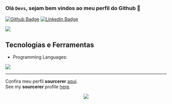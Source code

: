 ### Olá <code>Devs</code>, sejam bem vindos ao meu perfil do Github 👋

[![Github Badge](https://img.shields.io/badge/-Github-000?style=flat-square&logo=Github&logoColor=white&link=https://github.com/mgckaled)](https://github.com/mgckaled)
[![Linkedin Badge](https://img.shields.io/badge/-LinkedIn-blue?style=flat-square&logo=Linkedin&logoColor=white&link=https://www.linkedin.com/in/marcel-gaudard-cheik-kaled/)](https://www.linkedin.com/in/marcel-gaudard-cheik-kaled/)

![](https://visitor-badge.glitch.me/badge?page_id=mgckaled.mgckaled)

## Tecnologias e Ferramentas 
- Programming Languages: <br>
<img src="https://img.shields.io/badge/html5%20-%23E34F26.svg?&style=for-the-badge&logo=html5&logoColor=white"/>

--- 
Confira meu perfil **sourcerer** [aqui](https://sourcerer.io/mgckaled). <br>
See my **sourcerer** profile [here](https://sourcerer.io/mgckaled).

<p align="center">
  <img src ="https://github-readme-stats.vercel.app/api?username=mgckaled&show_icons=true&count_private=true&theme=vue&hide_border=true&include_all_commits=true">
 </p>

